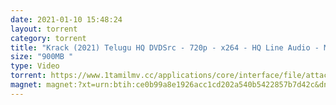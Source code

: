 ```yaml
---
date: 2021-01-10 15:48:24
layout: torrent
category: torrent
title: "Krack (2021) Telugu HQ DVDSrc - 720p - x264 - HQ Line Audio - MP3 - 900MB :"
size: "900MB "
type: Video
torrent: https://www.1tamilmv.cc/applications/core/interface/file/attachment.php?id=71562
magnet: magnet:?xt=urn:btih:ce0b99a8e1926acc1cd202a540b5422857b7d42c&dn=www.1TamilMV.cc%20-%20Krack%20(2021)%20Telugu%20HQ%20DVDSrc%20-%20720p%20-%20x264%20-%20HQ%20Line%20Aud%20-%20900MB.mkv&tr=udp%3a%2f%2fp4p.arenabg.com%3a1337%2fannounce&tr=http%3a%2f%2fpow7.com%3a80%2fannounce&tr=udp%3a%2f%2ftracker.tiny-vps.com%3a6969%2fannounce&tr=http%3a%2f%2ftracker2.itzmx.com%3a6961%2fannounce&tr=udp%3a%2f%2f151.80.120.114%3a2710%2fannounce&tr=udp%3a%2f%2f9.rarbg.com%3a2790%2fannounce&tr=udp%3a%2f%2f9.rarbg.to%3a2740%2fannounce&tr=udp%3a%2f%2fopen.stealth.si%3a80%2fannounce&tr=udp%3a%2f%2ftracker.leechers-paradise.org%3a6969%2fannounce&tr=udp%3a%2f%2ftracker.opentrackr.org%3a1337%2fannounce&tr=http%3a%2f%2ft.nyaatracker.com%3a80%2fannounce
---
```


